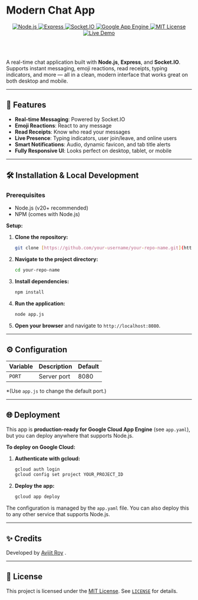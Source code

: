 # Modern Chat App

<div align="center">

<a href="https://nodejs.org/" target="_blank">
  <img src="https://img.shields.io/badge/Node.js-43853D?style=for-the-badge&logo=node-dot-js&logoColor=white" alt="Node.js" />
</a>
<a href="https://expressjs.com/" target="_blank">
  <img src="https://img.shields.io/badge/Express-000000?style=for-the-badge&logo=express&logoColor=white" alt="Express" />
</a>
<a href="https://socket.io/" target="_blank">
  <img src="https://img.shields.io/badge/Socket.io-010101?style=for-the-badge&logo=socket.io&logoColor=white" alt="Socket.IO" />
</a>
<a href="https://cloud.google.com/appengine" target="_blank">
  <img src="https://img.shields.io/badge/Google%20App%20Engine-4285F4?style=for-the-badge&logo=google-cloud&logoColor=white" alt="Google App Engine" />
</a>
<a href="https://choosealicense.com/licenses/mit/" target="_blank">
  <img src="https://img.shields.io/badge/License-MIT-yellow.svg?style=for-the-badge&logo=opensourceinitiative&logoColor=black" alt="MIT License" />
</a>
<a href="https://www.avijitroy.net/" target="_blank">
  <img src="https://img.shields.io/badge/Live-Demo-brightgreen?style=for-the-badge&logo=google-chrome&logoColor=white" alt="Live Demo" />
</a>


<br/><br/>

<!--
Replace with your own screenshot URL (hosted on imgur or your domain):
<img src="https://i.imgur.com/YOUR_SCREENSHOT.png" alt="Modern Chat App Screenshot" width="80%" style="border-radius: 10px; box-shadow: 0 8px 24px rgba(0,0,0,0.08);"/>
-->

</div>

A real-time chat application built with **Node.js**, **Express**, and **Socket.IO**. Supports instant messaging, emoji reactions, read receipts, typing indicators, and more — all in a clean, modern interface that works great on both desktop and mobile.

---

## 🚀 Features

* **Real-time Messaging**: Powered by Socket.IO
* **Emoji Reactions**: React to any message
* **Read Receipts**: Know who read your messages
* **Live Presence**: Typing indicators, user join/leave, and online users
* **Smart Notifications**: Audio, dynamic favicon, and tab title alerts
* **Fully Responsive UI**: Looks perfect on desktop, tablet, or mobile

---

## 🛠️ Installation & Local Development

### Prerequisites

* Node.js (v20+ recommended)
* NPM (comes with Node.js)

**Setup:**

1.  **Clone the repository:**
    ```bash
    git clone [https://github.com/your-username/your-repo-name.git](https://github.com/your-username/your-repo-name.git)
    ```

2.  **Navigate to the project directory:**
    ```bash
    cd your-repo-name
    ```

3.  **Install dependencies:**
    ```bash
    npm install
    ```

4.  **Run the application:**
    ```bash
    node app.js
    ```

5.  **Open your browser** and navigate to `http://localhost:8080`.

---

## ⚙️ Configuration

| Variable | Description | Default |
| -------- | ----------- | ------- |
| `PORT`   | Server port | 8080    |

   *(Use `app.js` to change the default port.)

---

## 🌐 Deployment

This app is **production-ready for Google Cloud App Engine** (see `app.yaml`), but you can deploy anywhere that supports Node.js.

**To deploy on Google Cloud:**

1.  **Authenticate with gcloud:**
    ```bash
    gcloud auth login
    gcloud config set project YOUR_PROJECT_ID
    ```

2.  **Deploy the app:**
    ```bash
    gcloud app deploy
    ```

The configuration is managed by the `app.yaml` file. You can also deploy this to any other service that supports Node.js.

---

## ✨ Credits

Developed by [Avijit Roy](https://www.linkedin.com/in/HeyAvijitRoy/) .

---

## 📜 License

This project is licensed under the [MIT License](./LICENSE). See [`LICENSE`](./LICENSE) for details.

